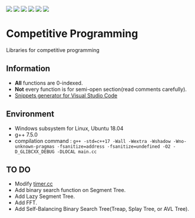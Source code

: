 ![](https://img.shields.io/badge/license-CC0-lightgrey.svg?style=flat&logo=Creative-Commons)
![](https://img.shields.io/badge/C++-17-brightgreen.svg?style=flat&logo=c%2B%2B)
![](https://img.shields.io/badge/g++-7.5.0-blue.svg?style=flat&logo=GNU)
![](https://img.shields.io/badge/-VSCode-blue.svg?style=flat&logo=Visual-Studio-Code)
![](https://img.shields.io/badge/OS-WSL-yellow.svg?style=flat&logo=Linux)
![](https://img.shields.io/badge/Ubuntu-18.04-orange.svg?style=flat&logo=Ubuntu)

# Competitive Programming

Libraries for competitive programming

## Information

- **All** functions are 0-indexed.  
- **Not** every function is for semi-open section(read comments carefully). 
- [Snippets generator for Visual Studio Code](https://github.com/kyomukyomupurin/snippets_generator)  

## Environment

- Windows subsystem for Linux, Ubuntu 18.04  
- g++ 7.5.0  
- compilation command :  ```g++ -std=c++17 -Wall -Wextra -Wshadow -Wno-unknown-pragmas -fsanitize=address -fsanitize=undefined -O2 -D_GLIBCXX_DEBUG -DLOCAL main.cc```

## TO DO

- Modify [timer.cc](https://github.com/kyomukyomupurin/competitive_programming/blob/master/src/etc/timer.cc)  
- Add binary search function on Segment Tree.  
- Add Lazy Segment Tree.  
- Add FFT.    
- Add Self-Balancing Binary Search Tree(Treap, Splay Tree, or AVL Tree).   
